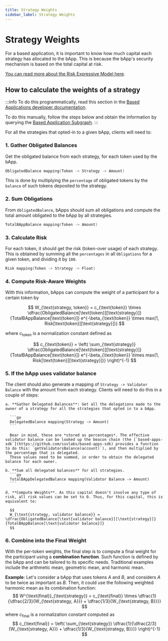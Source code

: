 ```yaml
---
title: Strategy Weights
sidebar_label: Strategy Weights
---
```


# Strategy Weights

For a based application, it is important to know how much capital each strategy has allocated to the bApp. This is because the bApp's security mechanism is based on the total capital at risk.

[You can read more about the Risk Expressive Model here](../ssv2.0-a-based-applications-protocol/risk-expressive-model/the-model).


## How to calculate the weights of a strategy

:::info
To do this programmatically, read this section in the [Based Applications developer documentation](../../developers/based-application-development#calculating-strategy-weights).

To do this manually, follow the steps below and obtain the information by querying the [Based Application Subgraph](../../developers/subgraph).
:::

For all the strategies that opted-in to a given bApp, clients will need to:

### 1. **Gather Obligated Balances**
Get the obligated balance from each strategy, for each token used by the bApp.
   ```go
   ObligatedBalance mapping(Token -> Strategy -> Amount)
   ```
   This is done by multiplying the `percentage` of obligated tokens by the `balance` of such tokens deposited to the strategy.

### 2. **Sum Obligations**
From `ObligatedBalance`, bApps should sum all obligations and compute the total amount obligated to the bApp by all strategies.
   ```go
   TotalBAppBalance mapping(Token -> Amount)
   ```
### 3. **Calculate Risk**
For each token, it should get the risk (token-over usage) of each strategy. This is obtained by summing all the `percentages` in all `Obligations` for a given token, and dividing it by `100`.
   ```go
   Risk mapping(Token -> Strategy -> Float)
   ```
### 4. **Compute Risk-Aware Weights**
With this information, bApps can compute the weight of a participant for a certain token by

   $$
   W_{\text{strategy, token}} = c_{\text{token}} \times \dfrac{ObligatedBalance[\text{token}][\text{strategy}]}{TotalBAppBalance[\text{token}]} e^{-\beta_{\text{token}} \times max(1, Risk[\text{token}][\text{strategy}])}
   $$

   where $c_{\text{token}}$ is a normalization constant defined as

   $$
   c_{\text{token}} = \left( \sum_{\text{strategy}} \dfrac{ObligatedBalance[\text{token}][\text{strategy}]}{TotalBAppBalance[\text{token}]} e^{-\beta_{\text{token}} \times max(1, Risk[\text{token}][\text{strategy}])} \right)^{-1}
   $$

### 5. **If the bApp uses validator balance**
 The client should also generate a mapping of `Strategy -> Validator Balance` with the amount from each strategy. Clients will need to do this in a couple of steps:

    a. **Gather Delegated Balances**: Get all the delegations made to the owner of a strategy for all the strategies that opted in to a bApp.

      ```go
      DelegatedBalance mapping(Strategy -> Amount)
      ```
    
      Bear in mind, these are *stored as percentages*. The effective validator balance can be looked up the beacon chain (the [`based-apps-sdk`](https://github.com/ssvlabs/based-apps-sdk) provides a function to do this: `getValidatorsBalance(account)`), and then multiplied by the percentage that is delegated.
      These values need to be summed, in order to obtain the delegated balance for each owner.

    b. **Sum all delegated balances** for all strategies.
      ```go
      TotalBAppDelegatedBalance mapping(Validator Balance -> Amount)
      ```

    d. **Compute Weights**. As this capital doesn't involve any type of risk, all risk values can be set to 0. Thus, for this capital, this is equivalent to:

      $$
      W_{\text{strategy, validator balance}} = \dfrac{ObligatedBalance[\text{validator balance}][\text{strategy}]}{TotalBAppBalance[\text{validator balance}]}
      $$

### 6. **Combine into the Final Weight**
With the per-token weights, the final step is to compute a final weight for the participant using a **combination function**. Such function is defined by the bApp and can be tailored to its specific needs. Traditional examples include the arithmetic mean, geometric mean, and harmonic mean.

**Example**: Let's consider a bApp that uses tokens $A$ and $B$, and considers $A$ to be twice as important as $B$. Then, it could use the following weighted harmonic mean as its combination function:
$$
W^{\text{final}}_{\text{strategy}} = c_{\text{final}} \times \dfrac{1}{\dfrac{2/3}{W_{\text{strategy, A}}} + \dfrac{1/3}{W_{\text{strategy, B}}}}
$$
where $c_{\text{final}}$ is a normalization constant computed as
$$
c_{\text{final}} = \left( \sum_{\text{strategy}} \dfrac{1}{\dfrac{2/3}{W_{\text{strategy, A}}} + \dfrac{1/3}{W_{\text{strategy, B}}}} \right)^{-1}
$$

<!-- [At the following page](./participant-weight-example.md), you can find a coded example of how to combine Subgraph data with the logic described above. -->